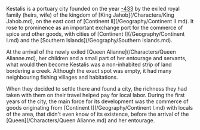 Kestalis is a portuary city founded on the year [-433](/Year/-433) by the exiled royal family (heirs, wife) of the kingdom of [King Jahob](/Characters/King Jahob.md), on the east cost of [Continent II](/Geography/Continent II.md).
It rose to prominence as an important exchange port for the commerce of spice and other goods, with cities of [Continent I](/Geography/Continent I.md) and the [Southern Islands](/Geography/Southern Islands.md).

At the arrival of the newly exiled [Queen Alianne](/Characters/Queen Alianne.md), her children and a small part of her entourage and servants, what would then become Kestalis was a non-inhabited strip of land bordering a creek.
Although the exact spot was empty, it had many neighbouring fishing villages and habitations.

When they decided to settle there and found a city, the richness they had taken with them on their travel helped pay for local labor.
During the first years of the city, the main force for its development was the commerce of goods originating from [Continent I](/Geography/Continent I.md) with locals of the area, that didn't even know of its existence, before the arrival of the [Queen](/Characters/Queen Alianne.md) and her entourage.
